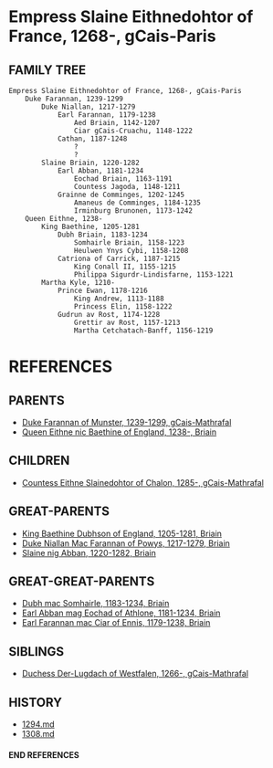 # Empress Slaine Eithnedohtor of France, 1268-, gCais-Paris

## FAMILY TREE
```
Empress Slaine Eithnedohtor of France, 1268-, gCais-Paris
    Duke Farannan, 1239-1299
        Duke Niallan, 1217-1279
            Earl Farannan, 1179-1238
                Aed Briain, 1142-1207
                Ciar gCais-Cruachu, 1148-1222
            Cathan, 1187-1248
                ?
                ?
        Slaine Briain, 1220-1282
            Earl Abban, 1181-1234
                Eochad Briain, 1163-1191
                Countess Jagoda, 1148-1211
            Grainne de Comminges, 1202-1245
                Amaneus de Comminges, 1184-1235
                Irminburg Brunonen, 1173-1242
    Queen Eithne, 1238-
        King Baethine, 1205-1281
            Dubh Briain, 1183-1234
                Somhairle Briain, 1158-1223
                Heulwen Ynys Cybi, 1158-1208
            Catriona of Carrick, 1187-1215
                King Conall II, 1155-1215
                Philippa Sigurdr-Lindisfarne, 1153-1221
        Martha Kyle, 1210-
            Prince Ewan, 1178-1216
                King Andrew, 1113-1188
                Princess Elin, 1158-1222
            Gudrun av Rost, 1174-1228
                Grettir av Rost, 1157-1213
                Martha Cetchatach-Banff, 1156-1219
```


# REFERENCES

## PARENTS 
* [Duke Farannan of Munster, 1239-1299, gCais-Mathrafal](farannan_1239.md)
* [Queen Eithne nic Baethine of England, 1238-, Briain](eithne_nic_baethine_1238.md)

## CHILDREN 
* [Countess Eithne Slainedohtor of Chalon, 1285-, gCais-Mathrafal](eithne_slainedohtor_1285.md)

## GREAT-PARENTS 
* [King Baethine Dubhson of England, 1205-1281, Briain](baethine_dubhson_1205.md)
* [Duke Niallan Mac Farannan of Powys, 1217-1279, Briain](niallan_mac_farannan_1217.md)
* [Slaine nig Abban, 1220-1282, Briain](slaine_nig_abban_1220.md)

## GREAT-GREAT-PARENTS 
* [Dubh mac Somhairle, 1183-1234, Briain](dubh_mac_somhairle_1183.md)
* [Earl Abban mag Eochad of Athlone, 1181-1234, Briain](abban_mag_eochad_1181.md)
* [Earl Farannan mac Ciar of Ennis, 1179-1238, Briain](farannan_mac_ciar_1179.md)
## SIBLINGS

* [Duchess Der-Lugdach of Westfalen, 1266-, gCais-Mathrafal](der-lugdach_1266.md)

## HISTORY
* [1294.md](../h/1294.md)
* [1308.md](../h/1309.md)

#### END REFERENCES
